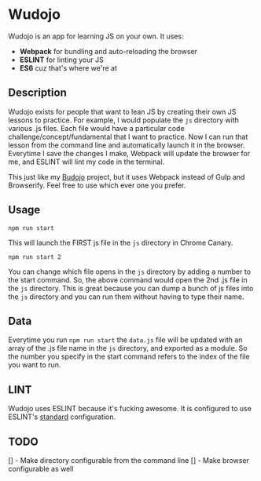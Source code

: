 # Wudojo

Wudojo is an app for learning JS on your own. It uses:

- **Webpack** for bundling and auto-reloading the browser
- **ESLINT** for linting your JS
- **ES6** cuz that's where we're at

## Description

Wudojo exists for people that want to lean JS by creating their own JS lessons to practice. For example, I would populate the `js` directory with various .js files. Each file would have a particular code challenge/concept/fundamental that I want to practice. Now I can run that lesson from the command line and automatically launch it in the browser. Everytime I save the changes I make, Webpack will update the browser for me, and ESLINT will lint my code in the terminal.

This just like my [Budojo](https://github.com/brownerd/budojo) project, but it uses Webpack instead of Gulp and Browserify. Feel free to use which ever one you prefer.

## Usage

`npm run start`

This will launch the FIRST js file in the `js` directory in Chrome Canary.

`npm run start 2`

You can change which file opens in the `js` directory by adding a number to the start command. So, the above command would open the 2nd .js file in the `js` directory. This is great because you can dump a bunch of js files into the `js` directory and you can run them without having to type their name.

## Data

Everytime you run `npm run start` the `data.js` file will be updated with an array of the .js file name in the `js` directory, and exported as a module. So the number you specify in the start command refers to the index of the file you want to run.

## LINT

Wudojo uses ESLINT because it's fucking awesome. It is configured to use ESLINT's [standard](https://github.com/feross/eslint-config-standard) configuration.


## TODO

[] - Make directory configurable from the command line
[] - Make browser configurable as well
